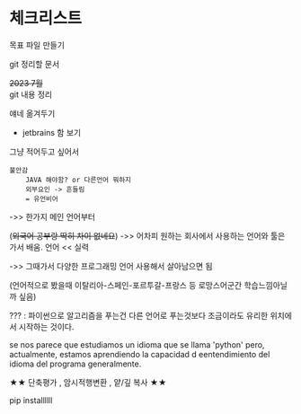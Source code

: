 # 체크리스트

목표 파일 만들기

git 정리할 문서

~~2023 7월~~<br> git 내용 정리<p>

얘네 옮겨두기

- jetbrains 함 보기

그냥 적어두고 싶어서

    불안감 
        JAVA 해야함? or 다른언어 뭐하지 
        외부요인 -> 흔들림
        = 유언비어
->> 한가지 메인 언어부터<p>
(~~외국어 공부랑 딱히 차이 없네요~~)
->> 어차피 원하는 회사에서 사용하는 언어와 툴은 가서 배움. 언어 << 실력 <p>
->> 그때가서 다양한 프로그래밍 언어 사용해서 살아남으면 됨 <p>
(언어적으로 봤을때 이탈리아-스페인-포르투갈-프랑스 등 로망스어군간 학습느낌아닐까 싶음)<p>
???  : 파이썬으로 알고리즘을 푸는건 다른 언어로 푸는것보다 조금이라도 유리한 위치에서 시작하는 것이다.

se nos parece que estudiamos un idioma que se llama 'python' pero, actualmente, estamos aprendiendo la capacidad d eentendimiento del idioma del programa generalmente.

★★ 단축평가 , 암시적행변환 , 얕/깊 복사 ★★


pip installllll